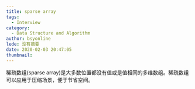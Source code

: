 ```yaml
---
title: sparse array
tags:
  - Interview
category:
  - Data Structure and Algorithm
author: bsyonline
lede: 没有摘要
date: 2020-02-03 20:47:05
thumbnail:
---
```


稀疏数组(sparse array)是大多数位置都没有值或是值相同的多维数组。稀疏数组可以应用于压缩场景，便于节省空间。